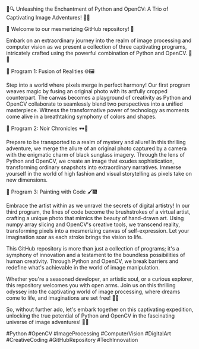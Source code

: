 📸🔍 Unleashing the Enchantment of Python and OpenCV: A Trio of Captivating Image Adventures! 🐍🚀

🌟 Welcome to our mesmerizing GitHub repository! 🌟

Embark on an extraordinary journey into the realm of image processing and computer vision as we present a collection of three captivating programs, intricately crafted using the powerful combination of Python and OpenCV. 🎨📸

🔮 Program 1: Fusion of Realities 🌐🖼️

Step into a world where pixels merge in perfect harmony! Our first program weaves magic by fusing an original photo with its artfully cropped counterpart. The canvas becomes a playground of creativity as Python and OpenCV collaborate to seamlessly blend two perspectives into a unified masterpiece. Witness the transformative power of technology as moments come alive in a breathtaking symphony of colors and shapes.

🌄 Program 2: Noir Chronicles 🕶️📸

Prepare to be transported to a realm of mystery and allure! In this thrilling adventure, we merge the allure of an original photo captured by a camera with the enigmatic charm of black sunglass imagery. Through the lens of Python and OpenCV, we create an image that exudes sophistication, transforming ordinary snapshots into extraordinary narratives. Immerse yourself in the world of high fashion and visual storytelling as pixels take on new dimensions.

🎨 Program 3: Painting with Code 🖌️🎆

Embrace the artist within as we unravel the secrets of digital artistry! In our third program, the lines of code become the brushstrokes of a virtual artist, crafting a unique photo that mimics the beauty of hand-drawn art. Using numpy array slicing and OpenCV's creative tools, we transcend reality, transforming pixels into a mesmerizing canvas of self-expression. Let your imagination soar as each stroke brings the vision to life.

This GitHub repository is more than just a collection of programs; it's a symphony of innovation and a testament to the boundless possibilities of human creativity. Through Python and OpenCV, we break barriers and redefine what's achievable in the world of image manipulation.

Whether you're a seasoned developer, an artistic soul, or a curious explorer, this repository welcomes you with open arms. Join us on this thrilling odyssey into the captivating world of image processing, where dreams come to life, and imaginations are set free! 🚀💡

So, without further ado, let's embark together on this captivating expedition, unlocking the true potential of Python and OpenCV in the fascinating universe of image adventures! 🌈🚀

#Python #OpenCV #ImageProcessing #ComputerVision #DigitalArt #CreativeCoding #GitHubRepository #TechInnovation
